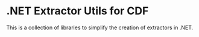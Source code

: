 # .NET Extractor Utils for CDF
This is a collection of libraries to simplify the creation of extractors in .NET.

